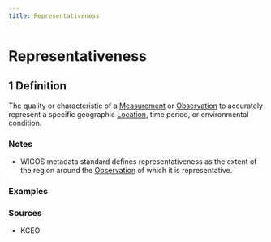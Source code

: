 ```yaml
---
title: Representativeness
---
```


# Representativeness

## 1 Definition

The quality or characteristic of a [Measurement](../measurement) or [Observation](../observation) to accurately represent a specific geographic [Location](../location), time period, or environmental condition.

### Notes 
- WIGOS metadata standard defines representativeness as the extent of the region around the [Observation](../observation) of which it is representative.

### Examples 

### Sources
- KCEO

